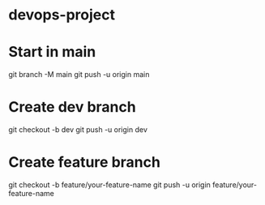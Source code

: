 # devops-project
# Start in main
git branch -M main
git push -u origin main

# Create dev branch
git checkout -b dev
git push -u origin dev

# Create feature branch
git checkout -b feature/your-feature-name
git push -u origin feature/your-feature-name
